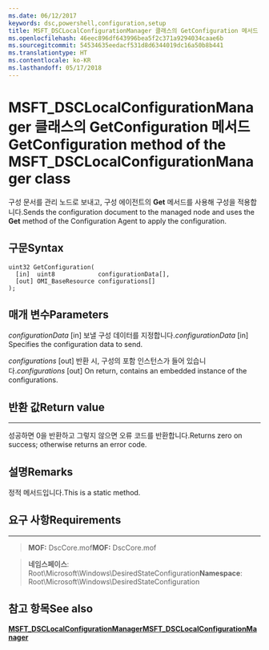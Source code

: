 ```yaml
---
ms.date: 06/12/2017
keywords: dsc,powershell,configuration,setup
title: MSFT_DSCLocalConfigurationManager 클래스의 GetConfiguration 메서드
ms.openlocfilehash: 46eec896df643996bea5f2c371a9294034caae6b
ms.sourcegitcommit: 54534635eedacf531d8d6344019dc16a50b8b441
ms.translationtype: HT
ms.contentlocale: ko-KR
ms.lasthandoff: 05/17/2018
---
```

# <a name="getconfiguration-method-of-the-msftdsclocalconfigurationmanager-class"></a><span data-ttu-id="23fd0-103">MSFT_DSCLocalConfigurationManager 클래스의 GetConfiguration 메서드</span><span class="sxs-lookup"><span data-stu-id="23fd0-103">GetConfiguration method of the MSFT_DSCLocalConfigurationManager class</span></span>

<span data-ttu-id="23fd0-104">구성 문서를 관리 노드로 보내고, 구성 에이전트의 **Get** 메서드를 사용해 구성을 적용합니다.</span><span class="sxs-lookup"><span data-stu-id="23fd0-104">Sends the configuration document to the managed node and uses the **Get** method of the Configuration Agent to apply the configuration.</span></span>

<a name="syntax"></a><span data-ttu-id="23fd0-105">구문</span><span class="sxs-lookup"><span data-stu-id="23fd0-105">Syntax</span></span>
------

```mof
uint32 GetConfiguration(
  [in]  uint8            configurationData[],
  [out] OMI_BaseResource configurations[]
);
```

<a name="parameters"></a><span data-ttu-id="23fd0-106">매개 변수</span><span class="sxs-lookup"><span data-stu-id="23fd0-106">Parameters</span></span>
----------

<span data-ttu-id="23fd0-107">*configurationData* \[in\] 보낼 구성 데이터를 지정합니다.</span><span class="sxs-lookup"><span data-stu-id="23fd0-107">*configurationData* \[in\] Specifies the configuration data to send.</span></span>

<span data-ttu-id="23fd0-108">*configurations* \[out\] 반환 시, 구성의 포함 인스턴스가 들어 있습니다.</span><span class="sxs-lookup"><span data-stu-id="23fd0-108">*configurations* \[out\] On return, contains an embedded instance of the configurations.</span></span>

## <a name="return-value"></a><span data-ttu-id="23fd0-109">반환 값</span><span class="sxs-lookup"><span data-stu-id="23fd0-109">Return value</span></span>
------------

<span data-ttu-id="23fd0-110">성공하면 0을 반환하고 그렇지 않으면 오류 코드를 반환합니다.</span><span class="sxs-lookup"><span data-stu-id="23fd0-110">Returns zero on success; otherwise returns an error code.</span></span>

## <a name="remarks"></a><span data-ttu-id="23fd0-111">설명</span><span class="sxs-lookup"><span data-stu-id="23fd0-111">Remarks</span></span>

<span data-ttu-id="23fd0-112">정적 메서드입니다.</span><span class="sxs-lookup"><span data-stu-id="23fd0-112">This is a static method.</span></span>

## <a name="requirements"></a><span data-ttu-id="23fd0-113">요구 사항</span><span class="sxs-lookup"><span data-stu-id="23fd0-113">Requirements</span></span>
------------
><span data-ttu-id="23fd0-114">**MOF:** DscCore.mof</span><span class="sxs-lookup"><span data-stu-id="23fd0-114">**MOF:** DscCore.mof</span></span>

><span data-ttu-id="23fd0-115">**네임스페이스**: Root\Microsoft\Windows\DesiredStateConfiguration</span><span class="sxs-lookup"><span data-stu-id="23fd0-115">**Namespace**: Root\Microsoft\Windows\DesiredStateConfiguration</span></span>


## <a name="see-also"></a><span data-ttu-id="23fd0-116">참고 항목</span><span class="sxs-lookup"><span data-stu-id="23fd0-116">See also</span></span>


[<span data-ttu-id="23fd0-117">**MSFT_DSCLocalConfigurationManager**</span><span class="sxs-lookup"><span data-stu-id="23fd0-117">**MSFT_DSCLocalConfigurationManager**</span></span>](msft-dsclocalconfigurationmanager.md)